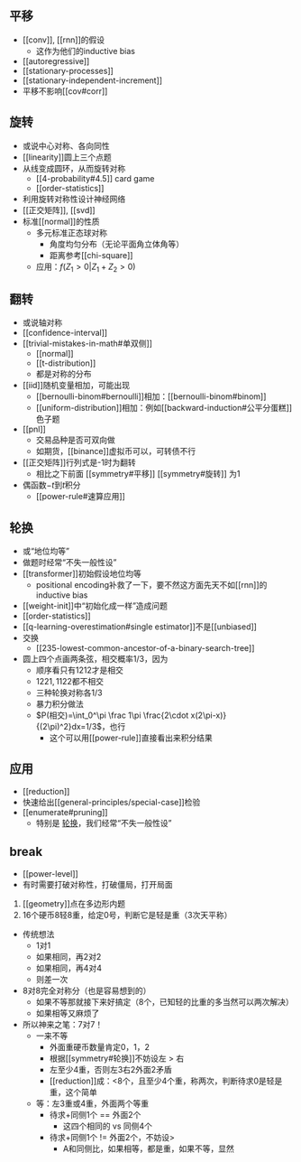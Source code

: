 ## 平移
- [[conv]], [[rnn]]的假设
  - 这作为他们的inductive bias
- [[autoregressive]]
- [[stationary-processes]]
- [[stationary-independent-increment]]
- 平移不影响[[cov#corr]]
## 旋转
- 或说中心对称、各向同性
- [[linearity]]圆上三个点题
- 从线变成圆环，从而旋转对称
  - [[4-probability#4.5]] card game
  - [[order-statistics]]
- 利用旋转对称性设计神经网络
- [[正交矩阵]], [[svd]]
- 标准[[normal]]的性质
  - 多元标准正态球对称
    - 角度均匀分布（无论平面角立体角等）
    - 距离参考[[chi-square]]
  - 应用：$f(Z_1>0|Z_1+Z_2>0)$
## 翻转
- 或说轴对称
- [[confidence-interval]]
- [[trivial-mistakes-in-math#单双侧]]
  - [[normal]]
  - [[t-distribution]]
  - 都是对称的分布
- [[iid]]随机变量相加，可能出现
  - [[bernoulli-binom#bernoulli]]相加：[[bernoulli-binom#binom]]
  - [[uniform-distribution]]相加：例如[[backward-induction#公平分蛋糕]]色子题
- [[pnl]]
  - 交易品种是否可双向做
  - 如期货，[[binance]]虚拟币可以，可转债不行
- [[正交矩阵]]行列式是-1时为翻转
  - 相比之下前面 [[symmetry#平移]] [[symmetry#旋转]] 为1
- 偶函数$-t$到$t$积分
  - [[power-rule#速算应用]]
## 轮换
- 或“地位均等”
- 做题时经常“不失一般性设”
- [[transformer]]初始假设地位均等
  - positional encoding补救了一下，要不然这方面先天不如[[rnn]]的inductive bias
- [[weight-init]]中“初始化成一样”造成问题
- [[order-statistics]]
- [[q-learning-overestimation#single estimator]]不是[[unbiased]]
- 交换
  - [[235-lowest-common-ancestor-of-a-binary-search-tree]]
- 圆上四个点画两条弦，相交概率$1/3$，因为
  - 顺序看只有$1212$才是相交
  - $1221, 1122$都不相交
  - 三种轮换对称各$1/3$
  - 暴力积分做法
  - $P(相交)=\int_0^\pi \frac 1\pi  \frac{2\cdot x(2\pi-x)}{(2\pi)^2}dx=1/3$，也行
    - 这个可以用[[power-rule]]直接看出来积分结果
## 应用
- [[reduction]]
- 快速给出[[general-principles/special-case]]检验
- [[enumerate#pruning]]
  - 特别是 [轮换](#轮换)，我们经常“不失一般性设”
## break
- [[power-level]]
- 有时需要打破对称性，打破僵局，打开局面
1. [[geometry]]点在多边形内题
2. 16个硬币8轻8重，给定0号，判断它是轻是重（3次天平称）
  - 传统想法
    - 1对1
    - 如果相同，再2对2
    - 如果相同，再4对4
    - 则差一次
  - 8对8完全对称分（也是容易想到的）
    - 如果不等那就接下来好搞定（8个，已知轻的比重的多当然可以两次解决）
    - 如果相等又麻烦了
  - 所以神来之笔：7对7！
    - 一来不等
      - 外面重硬币数量肯定0，1，2
      - 根据[[symmetry#轮换]]不妨设左 > 右
      - 左至少4重，否则左3右2外面2矛盾
      - [[reduction]]成：<8个，且至少4个重，称两次，判断待求0是轻是重，这个简单
    - 等：左3重或4重，外面两个等重
      - 待求+同侧1个 == 外面2个
        - 这四个相同的 vs 同侧4个
      - 待求+同侧1个 != 外面2个，不妨设>
        - A和同侧比，如果相等，都是重，如果不等，显然